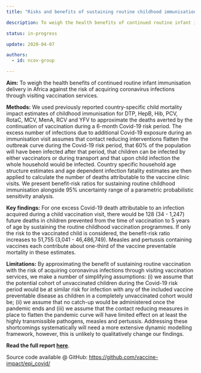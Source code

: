 ```yaml
---
title: "Risks and benefits of sustaining routine childhood immunisation programmes in Africa during the Covid-19 pandemic"

description: To weigh the health benefits of continued routine infant immunisation delivery in Africa against the risk of acquiring coronavirus infections through visiting vaccination services. 

status: in-progress

update: 2020-04-07

authors:
  - id: ncov-group

---
```

**Aim:** To weigh the health benefits of continued routine infant immunisation delivery in Africa against the risk of acquiring coronavirus infections through visiting vaccination services. 

**Methods:** We used previously reported country-specific child mortality impact estimates of childhood immunisation for DTP, HepB, Hib, PCV, RotaC, MCV, MenA, RCV and YFV to approximate the deaths averted by the continuation of vaccination during a 6-month Covid-19 risk period. The excess number of infections due to additional Covid-19 exposure during an immunisation visit assumes that contact reducing interventions flatten the outbreak curve during the Covid-19 risk period, that 60% of the population will have been infected after that period, that children can be infected by either vaccinators or during transport and that upon child infection the whole household would be infected. Country specific household age structure estimates and age dependent infection fatality estimates are then applied to calculate the number of deaths attributable to the vaccine clinic visits. We present benefit-risk ratios for sustaining routine childhood immunisation alongside 95% uncertainty range of a parametric probabilistic sensitivity analysis. 

**Key findings:** For one excess Covid-19 death attributable to an infection acquired during a child vaccination visit, there would be 128 (34 - 1,247) future deaths in children prevented from the time of vaccination to 5 years of age by sustaining the routine childhood vaccination programmes. If only the risk to the vaccinated child is considered, the benefit-risk ratio increases to 51,755 (3,041 - 46,486,749). Measles and pertussis containing vaccines each contribute about one-third of the vaccine preventable mortality in these estimates.

**Limitations:** By approximating the benefit of sustaining routine vaccination with the risk of acquiring coronavirus infections through visiting vaccination services, we make a number of simplifying assumptions: (i) we assume that the potential cohort of unvaccinated children during the Covid-19 risk period would be at similar risk for infection with any of the included vaccine preventable disease as children in a completely unvaccinated cohort would be; (ii) we assume that no catch-up would be administered once the pandemic ends and (iii) we assume that the contact reducing measures in place to flatten the pandemic curve will have limited effect on at least the highly transmissible pathogens, measles and pertussis. Addressing these shortcomings systematically will need a more extensive dynamic modelling framework, however, this is unlikely to qualitatively change our findings. 

**Read the full report [here](report/EPI_suspension_report_7Apr2020.pdf)**.

Source code available @ GitHub: <https://github.com/vaccine-impact/epi_covid/>
